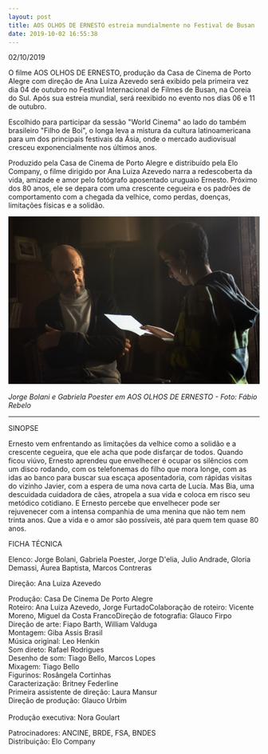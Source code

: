 ```yaml
---
layout: post
title: AOS OLHOS DE ERNESTO estreia mundialmente no Festival de Busan
date: 2019-10-02 16:55:38
---
```

02/10/2019

O filme AOS OLHOS DE ERNESTO, produção da Casa de Cinema de Porto Alegre com direção de Ana Luiza Azevedo será exibido pela primeira vez dia 04 de outubro no Festival Internacional de Filmes de Busan, na Coreia do Sul. Após sua estreia mundial, será reexibido no evento nos dias 06 e 11 de outubro.

Escolhido para participar da sessão "World Cinema" ao lado do também brasileiro "Filho de Boi", o longa leva a mistura da cultura latinoamericana para um dos principais festivais da Ásia, onde o mercado audiovisual cresceu exponencialmente nos últimos anos.

Produzido pela Casa de Cinema de Porto Alegre e distribuído pela Elo Company, o filme dirigido por Ana Luiza Azevedo narra a redescoberta da vida, amizade e amor pelo fotógrafo aposentado uruguaio Ernesto. Próximo dos 80 anos, ele se depara com uma crescente cegueira e os padrões de comportamento com a chegada da velhice, como perdas, doenças, limitações físicas e a solidão.

![](/uploads/aode-carta2.jpg)

*Jorge Bolani e Gabriela Poester em AOS OLHOS DE ERNESTO - Foto: Fábio Rebelo*

- - -

SINOPSE

Ernesto vem enfrentando as limitações da velhice como a solidão e a crescente cegueira, que ele acha que pode disfarçar de todos. Quando ficou viúvo, Ernesto aprendeu que envelhecer é ocupar os silêncios com um disco rodando, com os telefonemas do filho que mora longe, com as idas ao banco para buscar sua escaça aposentadoria, com rápidas visitas do vizinho Javier, com a espera de uma nova carta de Lucía. Mas Bia, uma descuidada cuidadora de cães, atropela a sua vida e coloca em risco seu metódico cotidiano. E Ernesto percebe que envelhecer pode ser rejuvenecer com a intensa companhia de uma menina que não tem nem trinta anos. Que a vida e o amor são possíveis, até para quem tem quase 80 anos.

FICHA TÉCNICA

Elenco: Jorge Bolani, Gabriela Poester, Jorge D'elia, Julio Andrade, Gloria Demassi, Áurea Baptista, Marcos Contreras

Direção: Ana Luiza Azevedo

Produção: Casa De Cinema De Porto Alegre\
Roteiro: Ana Luiza Azevedo, Jorge FurtadoColaboração de roteiro: Vicente Moreno, Miguel da Costa FrancoDireção de fotografia: Glauco Firpo\
Direção de arte: Fiapo Barth, William Valduga\
Montagem: Giba Assis Brasil\
Música original: Leo Henkin\
Som direto: Rafael Rodrigues\
Desenho de som: Tiago Bello, Marcos Lopes\
Mixagem: Tiago Bello\
Figurinos: Rosângela Cortinhas\
Caracterização: Britney Federline\
Primeira assistente de direção: Laura Mansur\
Direção de produção: Glauco Urbim\
\
Produção executiva: Nora Goulart

Patrocinadores: ANCINE, BRDE, FSA, BNDES\
Distribuição: Elo Company